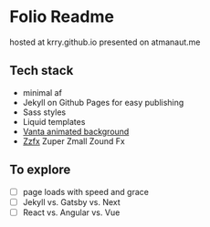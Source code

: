 # Folio Readme
hosted at krry.github.io
presented on atmanaut.me

## Tech stack
- minimal af
- Jekyll on Github Pages for easy publishing
- Sass styles
- Liquid templates
- [Vanta animated background](https://www.vantajs.com/?effect=waves)
- [Zzfx](https://killedbyapixel.github.io/ZzFX/) Zuper Zmall Zound Fx

## To explore
- [ ] page loads with speed and grace
- [ ] Jekyll vs. Gatsby vs. Next
- [ ] React vs. Angular vs. Vue
